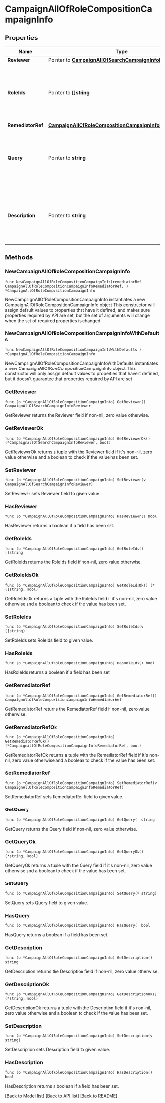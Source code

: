 # CampaignAllOfRoleCompositionCampaignInfo

## Properties

Name | Type | Description | Notes
------------ | ------------- | ------------- | -------------
**Reviewer** | Pointer to [**CampaignAllOfSearchCampaignInfoReviewer**](CampaignAllOfSearchCampaignInfoReviewer.md) |  | [optional] 
**RoleIds** | Pointer to **[]string** | Optional list of roles to include in this campaign. Only one of &#x60;roleIds&#x60; and &#x60;query&#x60; may be set; if neither are set, all roles are included. | [optional] 
**RemediatorRef** | [**CampaignAllOfRoleCompositionCampaignInfoRemediatorRef**](CampaignAllOfRoleCompositionCampaignInfoRemediatorRef.md) |  | 
**Query** | Pointer to **string** | Optional search query to scope this campaign to a set of roles. Only one of &#x60;roleIds&#x60; and &#x60;query&#x60; may be set; if neither are set, all roles are included. | [optional] 
**Description** | Pointer to **string** | Describes this role composition campaign. Intended for storing the query used, and possibly the number of roles selected/available. | [optional] 

## Methods

### NewCampaignAllOfRoleCompositionCampaignInfo

`func NewCampaignAllOfRoleCompositionCampaignInfo(remediatorRef CampaignAllOfRoleCompositionCampaignInfoRemediatorRef, ) *CampaignAllOfRoleCompositionCampaignInfo`

NewCampaignAllOfRoleCompositionCampaignInfo instantiates a new CampaignAllOfRoleCompositionCampaignInfo object
This constructor will assign default values to properties that have it defined,
and makes sure properties required by API are set, but the set of arguments
will change when the set of required properties is changed

### NewCampaignAllOfRoleCompositionCampaignInfoWithDefaults

`func NewCampaignAllOfRoleCompositionCampaignInfoWithDefaults() *CampaignAllOfRoleCompositionCampaignInfo`

NewCampaignAllOfRoleCompositionCampaignInfoWithDefaults instantiates a new CampaignAllOfRoleCompositionCampaignInfo object
This constructor will only assign default values to properties that have it defined,
but it doesn't guarantee that properties required by API are set

### GetReviewer

`func (o *CampaignAllOfRoleCompositionCampaignInfo) GetReviewer() CampaignAllOfSearchCampaignInfoReviewer`

GetReviewer returns the Reviewer field if non-nil, zero value otherwise.

### GetReviewerOk

`func (o *CampaignAllOfRoleCompositionCampaignInfo) GetReviewerOk() (*CampaignAllOfSearchCampaignInfoReviewer, bool)`

GetReviewerOk returns a tuple with the Reviewer field if it's non-nil, zero value otherwise
and a boolean to check if the value has been set.

### SetReviewer

`func (o *CampaignAllOfRoleCompositionCampaignInfo) SetReviewer(v CampaignAllOfSearchCampaignInfoReviewer)`

SetReviewer sets Reviewer field to given value.

### HasReviewer

`func (o *CampaignAllOfRoleCompositionCampaignInfo) HasReviewer() bool`

HasReviewer returns a boolean if a field has been set.

### GetRoleIds

`func (o *CampaignAllOfRoleCompositionCampaignInfo) GetRoleIds() []string`

GetRoleIds returns the RoleIds field if non-nil, zero value otherwise.

### GetRoleIdsOk

`func (o *CampaignAllOfRoleCompositionCampaignInfo) GetRoleIdsOk() (*[]string, bool)`

GetRoleIdsOk returns a tuple with the RoleIds field if it's non-nil, zero value otherwise
and a boolean to check if the value has been set.

### SetRoleIds

`func (o *CampaignAllOfRoleCompositionCampaignInfo) SetRoleIds(v []string)`

SetRoleIds sets RoleIds field to given value.

### HasRoleIds

`func (o *CampaignAllOfRoleCompositionCampaignInfo) HasRoleIds() bool`

HasRoleIds returns a boolean if a field has been set.

### GetRemediatorRef

`func (o *CampaignAllOfRoleCompositionCampaignInfo) GetRemediatorRef() CampaignAllOfRoleCompositionCampaignInfoRemediatorRef`

GetRemediatorRef returns the RemediatorRef field if non-nil, zero value otherwise.

### GetRemediatorRefOk

`func (o *CampaignAllOfRoleCompositionCampaignInfo) GetRemediatorRefOk() (*CampaignAllOfRoleCompositionCampaignInfoRemediatorRef, bool)`

GetRemediatorRefOk returns a tuple with the RemediatorRef field if it's non-nil, zero value otherwise
and a boolean to check if the value has been set.

### SetRemediatorRef

`func (o *CampaignAllOfRoleCompositionCampaignInfo) SetRemediatorRef(v CampaignAllOfRoleCompositionCampaignInfoRemediatorRef)`

SetRemediatorRef sets RemediatorRef field to given value.


### GetQuery

`func (o *CampaignAllOfRoleCompositionCampaignInfo) GetQuery() string`

GetQuery returns the Query field if non-nil, zero value otherwise.

### GetQueryOk

`func (o *CampaignAllOfRoleCompositionCampaignInfo) GetQueryOk() (*string, bool)`

GetQueryOk returns a tuple with the Query field if it's non-nil, zero value otherwise
and a boolean to check if the value has been set.

### SetQuery

`func (o *CampaignAllOfRoleCompositionCampaignInfo) SetQuery(v string)`

SetQuery sets Query field to given value.

### HasQuery

`func (o *CampaignAllOfRoleCompositionCampaignInfo) HasQuery() bool`

HasQuery returns a boolean if a field has been set.

### GetDescription

`func (o *CampaignAllOfRoleCompositionCampaignInfo) GetDescription() string`

GetDescription returns the Description field if non-nil, zero value otherwise.

### GetDescriptionOk

`func (o *CampaignAllOfRoleCompositionCampaignInfo) GetDescriptionOk() (*string, bool)`

GetDescriptionOk returns a tuple with the Description field if it's non-nil, zero value otherwise
and a boolean to check if the value has been set.

### SetDescription

`func (o *CampaignAllOfRoleCompositionCampaignInfo) SetDescription(v string)`

SetDescription sets Description field to given value.

### HasDescription

`func (o *CampaignAllOfRoleCompositionCampaignInfo) HasDescription() bool`

HasDescription returns a boolean if a field has been set.


[[Back to Model list]](../README.md#documentation-for-models) [[Back to API list]](../README.md#documentation-for-api-endpoints) [[Back to README]](../README.md)


